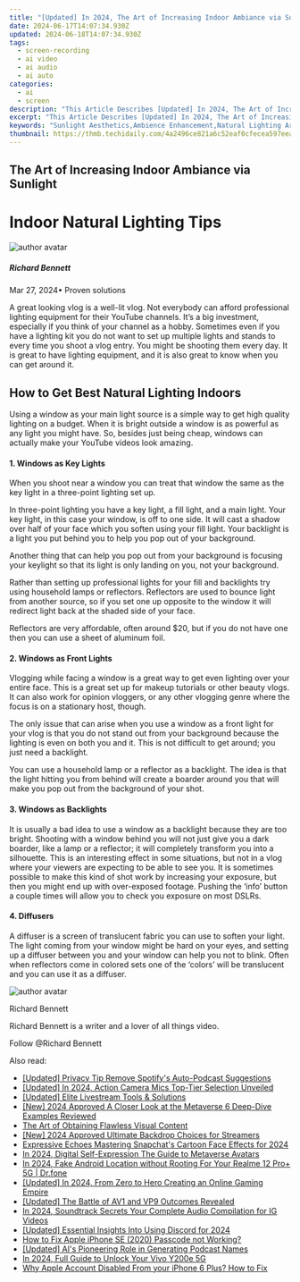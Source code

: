 ```yaml
---
title: "[Updated] In 2024, The Art of Increasing Indoor Ambiance via Sunlight"
date: 2024-06-17T14:07:34.930Z
updated: 2024-06-18T14:07:34.930Z
tags: 
  - screen-recording
  - ai video
  - ai audio
  - ai auto
categories: 
  - ai
  - screen
description: "This Article Describes [Updated] In 2024, The Art of Increasing Indoor Ambiance via Sunlight"
excerpt: "This Article Describes [Updated] In 2024, The Art of Increasing Indoor Ambiance via Sunlight"
keywords: "Sunlight Aesthetics,Ambience Enhancement,Natural Lighting Arts,Brighten Interiors,Luminous Atmosphere,Daylight Decorating,Hue Harmony Indoors"
thumbnail: https://thmb.techidaily.com/4a2496ce821a6c52eaf0cfecea597eea88a88766153a92e1f9e8401a4428c9fb.jpg
---
```


## The Art of Increasing Indoor Ambiance via Sunlight

# Indoor Natural Lighting Tips

![author avatar](https://images.wondershare.com/filmora/article-images/richard-bennett.jpg)

##### Richard Bennett

 Mar 27, 2024• Proven solutions

 A great looking vlog is a well-lit vlog. Not everybody can afford professional lighting equipment for their YouTube channels. It’s a big investment, especially if you think of your channel as a hobby. Sometimes even if you have a lighting kit you do not want to set up multiple lights and stands to every time you shoot a vlog entry. You might be shooting them every day. It is great to have lighting equipment, and it is also great to know when you can get around it.

## How to Get Best Natural Lighting Indoors

 Using a window as your main light source is a simple way to get high quality lighting on a budget. When it is bright outside a window is as powerful as any light you might have. So, besides just being cheap, windows can actually make your YouTube videos look amazing.

#### 1\. Windows as Key Lights

 When you shoot near a window you can treat that window the same as the key light in a three-point lighting set up.

 In three-point lighting you have a key light, a fill light, and a main light. Your key light, in this case your window, is off to one side. It will cast a shadow over half of your face which you soften using your fill light. Your backlight is a light you put behind you to help you pop out of your background.

 Another thing that can help you pop out from your background is focusing your keylight so that its light is only landing on you, not your background.

 Rather than setting up professional lights for your fill and backlights try using household lamps or reflectors. Reflectors are used to bounce light from another source, so if you set one up opposite to the window it will redirect light back at the shaded side of your face.

 Reflectors are very affordable, often around $20, but if you do not have one then you can use a sheet of aluminum foil.

#### 2\. Windows as Front Lights

 Vlogging while facing a window is a great way to get even lighting over your entire face. This is a great set up for makeup tutorials or other beauty vlogs. It can also work for opinion vloggers, or any other vlogging genre where the focus is on a stationary host, though.

 The only issue that can arise when you use a window as a front light for your vlog is that you do not stand out from your background because the lighting is even on both you and it. This is not difficult to get around; you just need a backlight.

 You can use a household lamp or a reflector as a backlight. The idea is that the light hitting you from behind will create a boarder around you that will make you pop out from the background of your shot.

#### 3\. Windows as Backlights

 It is usually a bad idea to use a window as a backlight because they are too bright. Shooting with a window behind you will not just give you a dark boarder, like a lamp or a reflector; it will completely transform you into a silhouette. This is an interesting effect in some situations, but not in a vlog where your viewers are expecting to be able to see you. It is sometimes possible to make this kind of shot work by increasing your exposure, but then you might end up with over-exposed footage. Pushing the ‘info’ button a couple times will allow you to check you exposure on most DSLRs.

#### 4\. Diffusers

 A diffuser is a screen of translucent fabric you can use to soften your light. The light coming from your window might be hard on your eyes, and setting up a diffuser between you and your window can help you not to blink. Often when reflectors come in colored sets one of the ‘colors’ will be translucent and you can use it as a diffuser.

![author avatar](https://images.wondershare.com/filmora/article-images/richard-bennett.jpg)

Richard Bennett

Richard Bennett is a writer and a lover of all things video.

Follow @Richard Bennett


<ins class="adsbygoogle"
     style="display:block"
     data-ad-format="autorelaxed"
     data-ad-client="ca-pub-7571918770474297"
     data-ad-slot="1223367746"></ins>



<ins class="adsbygoogle"
     style="display:block"
     data-ad-client="ca-pub-7571918770474297"
     data-ad-slot="8358498916"
     data-ad-format="auto"
     data-full-width-responsive="true"></ins>


<span class="atpl-alsoreadstyle">Also read:</span>
<div><ul>
<li><a href="https://fox-boxes.techidaily.com/updated-privacy-tip-remove-spotifys-auto-podcast-suggestions/"><u>[Updated] Privacy Tip  Remove Spotify's Auto-Podcast Suggestions</u></a></li>
<li><a href="https://fox-boxes.techidaily.com/updated-in-2024-action-camera-mics-top-tier-selection-unveiled/"><u>[Updated] In 2024, Action Camera Mics  Top-Tier Selection Unveiled</u></a></li>
<li><a href="https://fox-boxes.techidaily.com/updated-elite-livestream-tools-and-solutions/"><u>[Updated] Elite Livestream Tools & Solutions</u></a></li>
<li><a href="https://fox-boxes.techidaily.com/new-2024-approved-a-closer-look-at-the-metaverse-6-deep-dive-examples-reviewed/"><u>[New] 2024 Approved  A Closer Look at the Metaverse  6 Deep-Dive Examples Reviewed</u></a></li>
<li><a href="https://fox-boxes.techidaily.com/the-art-of-obtaining-flawless-visual-content/"><u>The Art of Obtaining Flawless Visual Content</u></a></li>
<li><a href="https://fox-boxes.techidaily.com/new-2024-approved-ultimate-backdrop-choices-for-streamers/"><u>[New] 2024 Approved  Ultimate Backdrop Choices for Streamers</u></a></li>
<li><a href="https://fox-boxes.techidaily.com/expressive-echoes-mastering-snapchats-cartoon-face-effects-for-2024/"><u>Expressive Echoes  Mastering Snapchat's Cartoon Face Effects for 2024</u></a></li>
<li><a href="https://fox-boxes.techidaily.com/in-2024-digital-self-expression-the-guide-to-metaverse-avatars/"><u>In 2024, Digital Self-Expression  The Guide to Metaverse Avatars</u></a></li>
<li><a href="https://android-location.techidaily.com/in-2024-fake-android-location-without-rooting-for-your-realme-12-proplus-5g-drfone-by-drfone-virtual/"><u>In 2024, Fake Android Location without Rooting For Your Realme 12 Pro+ 5G | Dr.fone</u></a></li>
<li><a href="https://eaxpv-info.techidaily.com/updated-in-2024-from-zero-to-hero-creating-an-online-gaming-empire/"><u>[Updated] In 2024, From Zero to Hero  Creating an Online Gaming Empire</u></a></li>
<li><a href="https://some-skills.techidaily.com/updated-the-battle-of-av1-and-vp9-outcomes-revealed/"><u>[Updated] The Battle of AV1 and VP9  Outcomes Revealed</u></a></li>
<li><a href="https://instagram-video-recordings.techidaily.com/in-2024-soundtrack-secrets-your-complete-audio-compilation-for-ig-videos/"><u>In 2024, Soundtrack Secrets  Your Complete Audio Compilation for IG Videos</u></a></li>
<li><a href="https://discord-videos.techidaily.com/updated-essential-insights-into-using-discord-for-2024/"><u>[Updated] Essential Insights Into Using Discord for 2024</u></a></li>
<li><a href="https://ios-unlock.techidaily.com/how-to-fix-apple-iphone-se-2020-passcode-not-working-by-drfone-ios/"><u>How to Fix Apple iPhone SE (2020) Passcode not Working?</u></a></li>
<li><a href="https://extra-hints.techidaily.com/updated-ais-pioneering-role-in-generating-podcast-names/"><u>[Updated] AI's Pioneering Role in Generating Podcast Names</u></a></li>
<li><a href="https://unlock-android.techidaily.com/in-2024-full-guide-to-unlock-your-vivo-y200e-5g-by-drfone-android/"><u>In 2024, Full Guide to Unlock Your Vivo Y200e 5G</u></a></li>
<li><a href="https://apple-account.techidaily.com/why-apple-account-disabled-from-your-iphone-6-plus-how-to-fix-by-drfone-ios/"><u>Why Apple Account Disabled From your iPhone 6 Plus? How to Fix</u></a></li>
</ul></div>
